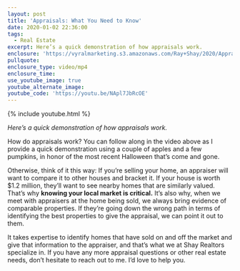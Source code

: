```yaml
---
layout: post
title: 'Appraisals: What You Need to Know'
date: 2020-01-02 22:36:00
tags:
  - Real Estate
excerpt: Here’s a quick demonstration of how appraisals work.
enclosure: 'https://vyralmarketing.s3.amazonaws.com/Ray+Shay/2020/Appraisals.mp4'
pullquote:
enclosure_type: video/mp4
enclosure_time:
use_youtube_image: true
youtube_alternate_image:
youtube_code: 'https://youtu.be/NApl7JbRcOE'
---
```


{% include youtube.html %}

*Here’s a quick demonstration of how appraisals work.*

How do appraisals work? You can follow along in the video above as I provide a quick demonstration using a couple of apples and a few pumpkins, in honor of the most recent Halloween that’s come and gone.&nbsp;

Otherwise, think of it this way: If you’re selling your home, an appraiser will want to compare it to other houses and bracket it. If your house is worth $1.2 million, they’ll want to see nearby homes that are similarly valued. That’s why **knowing your local market is critical.** It’s also why, when we meet with appraisers at the home being sold, we always bring evidence of comparable properties. If they’re going down the wrong path in terms of identifying the best properties to give the appraisal, we can point it out to them.&nbsp;

It takes expertise to identify homes that have sold on and off the market and give that information to the appraiser, and that’s what we at Shay Realtors specialize in. If you have any more appraisal questions or other real estate needs, don’t hesitate to reach out to me. I’d love to help you.